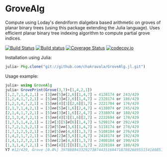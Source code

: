 # GroveAlg
Compute using Loday's dendriform dialgebra based arithmetic on groves of planar binary trees (using this package extending the Julia language). Uses efficient planar binary tree indexing algorithm to compute partial grove indices. 

[![Build Status](https://travis-ci.org/chakravala/GroveAlg.jl.svg?branch=master)](https://travis-ci.org/chakravala/GroveAlg.jl) [![Build status](https://ci.appveyor.com/api/projects/status/j7t3oc1doeot6i72?svg=true)](https://ci.appveyor.com/project/chakravala/grovealg-jl) [![Coverage Status](https://coveralls.io/repos/github/chakravala/GroveAlg.jl/badge.svg?branch=master)](https://coveralls.io/github/chakravala/GroveAlg.jl?branch=master) [![codecov.io](http://codecov.io/github/chakravala/GroveAlg.jl/coverage.svg?branch=master)](http://codecov.io/github/chakravala/GroveAlg.jl?branch=master)


Installation using Julia:

```Julia
julia> Pkg.clone("git://github.com/chakravala/GroveAlg.jl.git")
```

Usage example:

```Julia
julia> using GroveAlg
julia> GrovePrint(Grove(3,7)+[1,4,2,1])
[1,2,7,1,4,2,1] ↦ [3]∅∅[5]∅[2,6][1,4,7] ↦ 4128174 or 243/429
[1,2,4,1,7,2,1] ↦ [5]∅∅[3]∅[2,6][1,4,7] ↦ 2328174 or 186/429
[1,2,3,4,7,2,1] ↦ [5]∅∅[4][3][2,6][1,7] ↦ 2221704 or 176/429
[2,1,7,1,4,2,1] ↦ [3]∅∅[5]∅[1,6][2,4,7] ↦ 4138074 or 245/429
[2,1,4,1,7,2,1] ↦ [5]∅∅[3]∅[1,6][2,4,7] ↦ 2338074 or 188/429
[2,1,3,4,7,2,1] ↦ [5]∅∅[4][3][1,6][2,7] ↦ 2222694 or 178/429
[1,7,5,1,4,2,1] ↦ [2]∅[3][5]∅[6][1,4,7] ↦ 5298174 or 292/429
[1,7,2,1,5,2,1] ↦ [2]∅[5]∅∅[3,6][1,4,7] ↦ 5118174 or 278/429
[1,7,1,2,5,2,1] ↦ [2]∅[5]∅∅[4,6][1,3,7] ↦ 5108184 or 276/429
[1,4,2,1,7,2,1] ↦ [5]∅∅[2]∅[3,6][1,4,7] ↦ 2418174 or 192/429
[1,4,1,2,7,2,1] ↦ [5]∅∅[2]∅[4,6][1,3,7] ↦ 2408184 or 190/429
[1,3,1,4,7,2,1] ↦ [5]∅∅[4][2][6][1,3,7] ↦ 2228184 or 180/429
Y7 #12/429, Grove [0.0%] 3978889433292738744351684718788268955154180851751998187580930331583304832228744501395456
```
